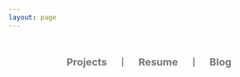 ```yaml
---
layout: page
---
```


<script setup>
    import {
        VPTeamPage,
        VPTeamPageTitle,
        VPTeamMembers
    } from 'vitepress/theme'

    const members = [
    {        
        avatar: "https://github.com/Lidamn.png",
        name: "Tianlai Li",
        title: "Data Analyst | Algorithm Engineer | Developer",
        links: [
            {icon: "github", link: "https://github.com/Lidamn"},
        ]
        }
    ]
</script>

<VPTeamPage>
  <VPTeamPageTitle>
    <template #title>
        My Profile
    </template>
    <template #lead>
        Graduate student from Duke ECE
    </template>
  </VPTeamPageTitle>
  <VPTeamMembers
    :members="members"
  />

<div class="scroll-link-container">
    <div class="scroll-link-box">
        <a href="/projects/NCCP" class="scroll-link">Projects</a>
    </div>
    <span class="separator">|</span>
    <div class="scroll-link-box">
        <a href="/resume/resume" class="scroll-link">Resume</a>
    </div>
    <span class="separator">|</span>
    <div class="scroll-link-box">
        <a href="/blogs/0-start" class="scroll-link">Blog</a>
    </div>


</div>

</VPTeamPage>

<style>
  .scroll-link-container  {
    display: flex;
    flex-direction: row;
    justify-content: center;
    align-items: center;
    border-radius: 10px;
    padding: 1em;
    margin-top: 1.5em;
    margin-left: auto;
    margin-right: auto;
    width: 23em;
    max-width: 600px;
    background: var(--vp-c-bg-soft);
  }

  .scroll-link-box {
    display: flex;
    margin-left: 1em;
    margin-right: 1em;
    align-items: center;
    justify-content: center;
  }

  .scroll-link {
    display: block;
    padding: 12px;
    text-decoration: none;
    font-size: 18px;
    font-weight: bold;
    color: var(--vp-c-text-1);
    text-align: center;
    transition: transform 0.3s, opacity 0.3s, background 0.3s;
    border-radius: 5px;
  }

  .scroll-link:hover {
    transform: scale(1.2);
  }

  .scroll-link:not(:hover) {
    opacity: 0.6;
  }

  div::-webkit-scrollbar {
    display: none;
  }

  div {
    scrollbar-width: none;
  }
</style>